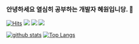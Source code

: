 ### 안녕하세요 열심히 공부하는 개발자 혜원입니당. 👋
[![Hits](https://hits.seeyoufarm.com/api/count/incr/badge.svg?url=https%3A%2F%2Fgithub.com%2Fhhyewon)](https://hits.seeyoufarm.com)
<a href="" target="_blank"><img src="https://img.shields.io/badge/Android-3DDC84?style=flat-square&logo=Android&logoColor=white"/></a> 
<a href="" target="_blank"><img src="https://img.shields.io/badge/JAVA-007396?style=flat-square&logo=Java&logoColor=white"/></a> 
<a href="" target="_blank"><img src="https://img.shields.io/badge/Kotlin-0095D5?style=flat-square&logo=Kotlin&logoColor=white"/></a>    


<!--
**shinplest/shinplest** is a ✨ _special_ ✨ repository because its `README.md` (this file) appears on your GitHub profile.

Here are some ideas to get you started:

- 🔭 I’m currently working on ...
- 🌱 I’m currently learning ...
- 👯 I’m looking to collaborate on ...
- 🤔 I’m looking for help with ...
- 💬 Ask me about ...
- 📫 How to reach me: ...
- 😄 Pronouns: ...
- ⚡ Fun fact: ...
-->

[![github stats](https://github-readme-stats.vercel.app/api?username=hhyewon&show_icons=true&hide_border=true)](https://github.com/hhyewon)
[![Top Langs](https://github-readme-stats.vercel.app/api/top-langs/?username=hhyewon&layout=compact)](https://github.com/hhyewon)
